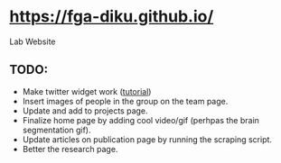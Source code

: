# https://fga-diku.github.io/
Lab Website

## TODO:
* Make twitter widget work ([tutorial](https://gist.github.com/abhisheknaik96/26ce79ac7a307eb836dcf02a52f87cf2))
* Insert images of people in the group on the team page.
* Update and add to projects page.
* Finalize home page by adding cool video/gif (perhpas the brain segmentation gif).
* Update articles on publication page by running the scraping script.
* Better the research page.
